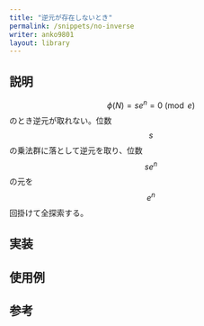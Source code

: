 ```yaml
---
title: "逆元が存在しないとき"
permalink: /snippets/no-inverse
writer: anko9801
layout: library
---
```


## 説明

$$\phi(N) = se^n = 0 \pmod e$$ のとき逆元が取れない。位数 $$s$$ の乗法群に落として逆元を取り、位数 $$se^n$$ の元を $$e^n$$ 回掛けて全探索する。

## 実装


## 使用例


## 参考



